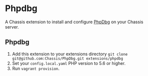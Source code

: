 # Phpdbg
A Chassis extension to install and configure [PhpDbg](https://phpdbg.room11.org/introduction.html) on your Chassis server.

## Phpdbg
1. Add this extension to your extensions directory `git clone git@github.com:Chassis/PhpDbg.git extensions/phpdbg`
2. Set your `config.local.yaml` PHP version to 5.6 or higher.
3. Run `vagrant provision`.
